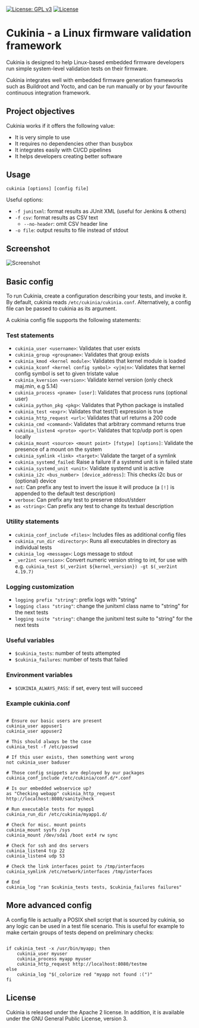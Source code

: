 [![License: GPL v3](https://img.shields.io/badge/License-GPL%20v3-blue.svg)](https://www.gnu.org/licenses/gpl-3.0.html)
[![License](https://img.shields.io/badge/License-Apache%202.0-blue.svg)](https://opensource.org/licenses/Apache-2.0)

# Cukinia - a Linux firmware validation framework

Cukinia is designed to help Linux-based embedded firmware developers
run simple system-level validation tests on their firmware.

Cukinia integrates well with embedded firmware generation frameworks
such as Buildroot and Yocto, and can be run manually or by your
favourite continuous integration framework.

## Project objectives

Cukinia works if it offers the following value:

* It is very simple to use
* It requires no dependencies other than busybox
* It integrates easily with CI/CD pipelines
* It helps developers creating better software

## Usage

``cukinia [options] [config file]``

Useful options:

* `-f junitxml`: format results as JUnit XML (useful for Jenkins & others)
* `-f csv`: format results as CSV text
    * `--no-header`: omit CSV header line
* `-o file`: output results to file instead of stdout

## Screenshot

![Screenshot](doc/screenshot.png)

## Basic config

To run Cukinia, create a configuration describing your tests, and
invoke it. By default, cukinia reads ``/etc/cukinia/cukinia.conf``.
Alternatively, a config file can be passed to cukinia as its argument.

A cukinia config file supports the following statements:

### Test statements

* ``cukinia_user <username>``: Validates that user exists
* ``cukinia_group <groupname>``: Validates that group exists
* ``cukinia_kmod <kernel module>``: Validates that kernel module is loaded
* ``cukinia_kconf <kernel config symbol> <y|m|n>``: Validates that kernel config
  symbol is set to given tristate value
* ``cukinia_kversion <version>``: Validate kernel version (only check maj.min, e.g 5.14)
* ``cukinia_process <pname> [user]``: Validates that process runs (optional user)
* ``cukinia_python_pkg <pkg>``: Validates that Python package is installed
* ``cukinia_test <expr>``: Validates that test(1) expression is true
* ``cukinia_http_request <url>``: Validates that url returns a 200 code
* ``cukinia_cmd <command>``: Validates that arbitrary command returns true
* ``cukinia_listen4 <proto> <port>``: Validates that tcp/udp port is open locally
* ``cukinia_mount <source> <mount point> [fstype] [options]``: Validate the
  presence of a mount on the system
* ``cukinia_symlink <link> <target>``: Validate the target of a symlink
* ``cukinia_systemd_failed``: Raise a failure if a systemd unit is in failed state
* ``cukinia_systemd_unit <unit>``: Validate systemd unit is active
* ``cukinia_i2c <bus_number> [device_address]``: This checks i2c bus or (optional) device
* ``not``: Can prefix any test to invert the issue it will produce (a
  ``[!]`` is appended to the default test description)
* ``verbose``: Can prefix any test to preserve stdout/stderr
* ``as <string>``: Can prefix any test to change its textual description

### Utility statements

* ``cukinia_conf_include <files>``: Includes files as additional config files
* ``cukinia_run_dir <directory>``: Runs all executables in directory as individual tests
* ``cukinia_log <message>``: Logs message to stdout
* ``_ver2int <version>``: Convert numeric version string to int, for use with
  e.g. ``cukinia_test $(_ver2int ${kernel_version}) -gt $(_ver2int 4.19.7)``

### Logging customization

* ``logging prefix "string"``: prefix logs with "string"
* ``logging class "string"``: change the junitxml class name to "string" for the next tests
* ``logging suite "string"``: change the junitxml test suite to "string" for the next tests

### Useful variables

* ``$cukinia_tests``: number of tests attempted
* ``$cukinia_failures``: number of tests that failed

### Environment variables

* ``$CUKINIA_ALWAYS_PASS``: if set, every test will succeed

### Example cukinia.conf

```shell

# Ensure our basic users are present
cukinia_user appuser1
cukinia_user appuser2

# This should always be the case
cukinia_test -f /etc/passwd

# If this user exists, then something went wrong
not cukinia_user baduser

# Those config snippets are deployed by our packages
cukinia_conf_include /etc/cukinia/conf.d/*.conf

# Is our embedded webservice up?
as "Checking webapp" cukinia_http_request http://localhost:8080/sanitycheck

# Run executable tests for myapp1
cukinia_run_dir /etc/cukinia/myapp1.d/

# Check for misc. mount points
cukinia_mount sysfs /sys
cukinia_mount /dev/sda1 /boot ext4 rw sync

# Check for ssh and dns servers
cukinia_listen4 tcp 22
cukinia_listen4 udp 53

# Check the link interfaces point to /tmp/interfaces
cukinia_symlink /etc/network/interfaces /tmp/interfaces

# End
cukinia_log "ran $cukinia_tests tests, $cukinia_failures failures"
```

## More advanced config

A config file is actually a POSIX shell script that is sourced by
cukinia, so any logic can be used in a test file scenario. This is
useful for example to make certain groups of tests depend on
preliminary checks:

```shell

if cukinia_test -x /usr/bin/myapp; then
	cukinia_user myuser
	cukinia_process myapp myuser
	cukinia_http_request http://localhost:8080/testme
else
	cukinia_log "$(_colorize red "myapp not found :(")"
fi

```

## License

Cukinia is released under the Apache 2 license. In addition, it is
available under the GNU General Public License, version 3.
